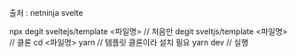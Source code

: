 출처 : netninja svelte

npx degit sveltejs/template <파일명> // 처음만
degit sveltjs/template <파일명> // 클론
cd <파일명>
yarn // 템플릿 클론이라 설치 필요
yarn dev // 실행

